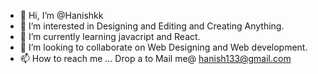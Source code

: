 - 👋 Hi, I’m @Hanishkk
- 👀 I’m interested in Designing and Editing and Creating Anything. 
- 🌱 I’m currently learning javacript and React.
- 💞️ I’m looking to collaborate on Web Designing and Web development.  
- 📫 How to reach me ... Drop a to Mail me@ hanish133@gmail.com

<!---
Hanishkk/Hanishkk is a ✨ special ✨ repository because its `README.md` (this file) appears on your GitHub profile.
You can click the Preview link to take a look at your changes.
--->

